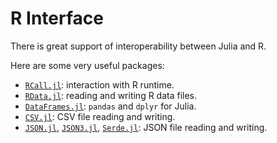 # R Interface

There is great support of interoperability between Julia and R.

Here are some very useful packages:

- [`RCall.jl`](https://github.com/JuliaInterop/RCall.jl): interaction with R runtime.
- [`RData.jl`](https://github.com/JuliaData/RData.jl): reading and writing R data files.
- [`DataFrames.jl`](https://github.com/JuliaData/DataFrames.jl): `pandas` and `dplyr` for Julia.
- [`CSV.jl`](https://github.com/JuliaData/CSV.jl): CSV file reading and writing.
- [`JSON.jl`](https://github.com/JuliaIO/JSON.jl), [`JSON3.jl`](https://github.com/quinnj/JSON3.jl), [`Serde.jl`](https://github.com/bhftbootcamp/Serde.jl): JSON file reading and writing.
